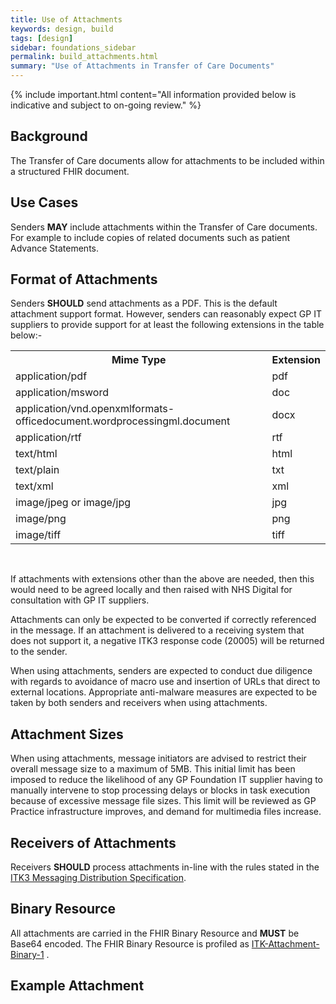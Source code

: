 ```yaml
---
title: Use of Attachments
keywords: design, build
tags: [design]
sidebar: foundations_sidebar
permalink: build_attachments.html
summary: "Use of Attachments in Transfer of Care Documents"
---
```


{% include important.html content="All information provided below is indicative and subject to on-going review." %}

## Background ##

The Transfer of Care documents allow for attachments to be included within a structured FHIR document.

## Use Cases ##

Senders <b>MAY</b> include attachments within the Transfer of Care documents. For example to include copies of related documents such as patient Advance Statements. 

## Format of Attachments ##

Senders <b>SHOULD</b> send attachments as a PDF. This is the default attachment support format. However, senders can reasonably expect GP IT suppliers to provide support for at least the following extensions in the table below:-

<table>
	<tr>
		<th>Mime Type</th>
		<th>Extension</th>
	</tr>
	<tr>
		<td>application/pdf</td>
		<td>pdf</td>
	</tr>
	<tr>
		<td>application/msword</td>
		<td>doc</td>
		</tr>
	<tr>
		<td>application/vnd.openxmlformats-officedocument.wordprocessingml.document</td>
		<td>docx</td>
	</tr>
	<tr>
		<td>application/rtf</td>
		<td>rtf</td>
	</tr>
		<tr>
		<td>text/html</td>
		<td>html</td>
	</tr>
	<tr>
		<td>text/plain</td>
		<td>txt</td>
	</tr>
	<tr>
		<td>text/xml</td>
		<td>xml</td>
	</tr>
	<tr>
		<td>image/jpeg or image/jpg</td>
		<td>jpg</td>
	</tr>
		<tr>
		<td>image/png</td>
		<td>png</td>
	</tr>
	<tr>
		<td>image/tiff</td>
		<td>tiff</td>
	</tr>
</table>
<br>
<p>If attachments with extensions other than the above are needed, then this would need to be agreed locally and then raised with NHS Digital for consultation with GP IT suppliers.</p>
<p>Attachments can only be expected to be converted if correctly referenced in the message.  If an attachment is delivered to a receiving system that does not support it, a negative ITK3 response code (20005) will be returned to the sender.</p>
<p>When using attachments, senders are expected to conduct due diligence with regards to avoidance of macro use and insertion of URLs that direct to external locations. Appropriate anti-malware measures are expected to be taken by both senders and receivers when using attachments.
</p>

## Attachment Sizes ##

When using attachments, message initiators are advised to restrict their overall message size to a maximum of 5MB.  This initial limit has been imposed to reduce the likelihood of any GP Foundation IT supplier having to manually intervene to stop processing delays or blocks in task execution because of excessive message file sizes. This limit will be reviewed as GP Practice infrastructure improves, and demand for multimedia files increase.


## Receivers of Attachments ##

Receivers <b>SHOULD</b> process attachments in-line with the rules stated in the <a href="https://developer.nhs.uk/apis/itk3messagedistribution-2-8-0/explore_s_and_r.html" target="_blank">ITK3 Messaging Distribution Specification</a>. 

## Binary Resource ##

All attachments are carried in the FHIR Binary Resource and <b>MUST</b> be Base64 encoded. The FHIR Binary Resource is profiled as <a href="https://fhir.nhs.uk/STU3/StructureDefinition/ITK-Attachment-Binary-1">ITK-Attachment-Binary-1</a> . 

## Example Attachment ##

<script src="https://gist.github.com/IOPS-DEV/58db5fe49a403172541478f2dadffa8b.js"></script> 





